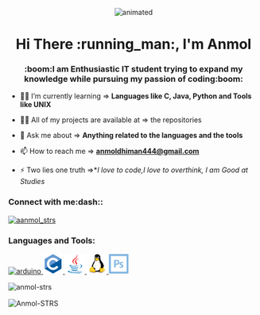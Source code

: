 <p align="center">
  <img src="https://64.media.tumblr.com/f86b0f2fae3244ec72440637707bfa47/ea6952d55f7fc5b4-98/s400x600/8f0e03a2691d72b49332183e654b6bae904c69e7.gif" alt="animated" />
</p>

<h1 align="center">Hi There :running_man:, I'm Anmol </h1>
<h3 align="center">:boom:I am Enthusiastic IT student trying to expand my knowledge while pursuing my passion of coding:boom:</h3>

- :weight_lifting_man: I’m currently learning => **Languages like C, Java, Python and Tools like UNIX**

- 👨‍💻 All of my projects are available at => the repositories

- 💬 Ask me about => **Anything related to the languages and the tools**

- 📫 How to reach me => **anmoldhiman444@gmail.com**

- ⚡ Two lies one truth =>**I love to code,I love to overthink, I am Good at Studies*
<h3 align="left">Connect with me:dash::</h3>
<p align="left">
<a href="https://instagram.com/aanmol_strs" target="blank"><img align="center" src="https://raw.githubusercontent.com/rahuldkjain/github-profile-readme-generator/master/src/images/icons/Social/instagram.svg" alt="aanmol_strs" height="30" width="40" /></a>



<h3 align="left">Languages and Tools:</h3>
<p align="left"> <a href="https://www.arduino.cc/" target="_blank" rel="noreferrer"> <img src="https://cdn.worldvectorlogo.com/logos/arduino-1.svg" alt="arduino" width="40" height="40"/> </a> <a href="https://www.cprogramming.com/" target="_blank" rel="noreferrer"> <img src="https://raw.githubusercontent.com/devicons/devicon/master/icons/c/c-original.svg" alt="c" width="40" height="40"/> </a> <a href="https://www.java.com" target="_blank" rel="noreferrer"> <img src="https://raw.githubusercontent.com/devicons/devicon/master/icons/java/java-original.svg" alt="java" width="40" height="40"/> </a> <a href="https://www.linux.org/" target="_blank" rel="noreferrer"> <img src="https://raw.githubusercontent.com/devicons/devicon/master/icons/linux/linux-original.svg" alt="linux" width="40" height="40"/> </a> <a href="https://www.photoshop.com/en" target="_blank" rel="noreferrer"> <img src="https://raw.githubusercontent.com/devicons/devicon/master/icons/photoshop/photoshop-line.svg" alt="photoshop" width="40" height="40"/> </a> </p>

<p><img align="center" src="https://github-readme-stats.vercel.app/api/top-langs?username=anmol-strs&show_icons=true&locale=en&layout=compact" alt="anmol-strs" /></p>

<p><img align="center" src="https://github-readme-streak-stats.herokuapp.com/?user=anmol-strs&" alt="Anmol-STRS" /></p>

